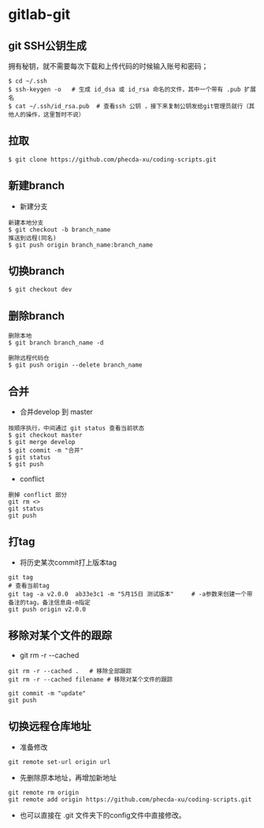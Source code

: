 # gitlab-git

## git SSH公钥生成

拥有秘钥，就不需要每次下载和上传代码的时候输入账号和密码；

```
$ cd ~/.ssh
$ ssh-keygen -o   # 生成 id_dsa 或 id_rsa 命名的文件，其中一个带有 .pub 扩展名
$ cat ~/.ssh/id_rsa.pub  # 查看ssh 公钥 ，接下来复制公钥发给git管理员就行（其他人的操作，这里暂时不说）
```

## 拉取

```
$ git clone https://github.com/phecda-xu/coding-scripts.git
```

## 新建branch

- 新建分支

```
新建本地分支
$ git checkout -b branch_name
推送到远程(同名)
$ git push origin branch_name:branch_name
```

## 切换branch

```
$ git checkout dev
```

## 删除branch

```
删除本地
$ git branch branch_name -d

删除远程代码仓
$ git push origin --delete branch_name
```

## 合并

- 合并develop 到 master

```
按顺序执行，中间通过 git status 查看当前状态
$ git checkout master
$ git merge develop
$ git commit -m "合并"
$ git status
$ git push
```
- conflict

```
删掉 conflict 部分
git rm <>
git status
git push
```

## 打tag

- 将历史某次commit打上版本tag

```
git tag                                                                          # 查看当前tag
git tag -a v2.0.0  ab33e3c1 -m "5月15日 测试版本"     # -a参数来创建一个带备注的tag，备注信息由-m指定
git push origin v2.0.0
```

## 移除对某个文件的跟踪

- git rm -r --cached

```
git rm -r --cached .   # 移除全部跟踪
git rm -r --cached filename # 移除对某个文件的跟踪

git commit -m "update"
git push
```

## 切换远程仓库地址

- 准备修改

```
git remote set-url origin url
```

- 先删除原本地址，再增加新地址

```
git remote rm origin
git remote add origin https://github.com/phecda-xu/coding-scripts.git
```

- 也可以直接在 .git 文件夹下的config文件中直接修改。
